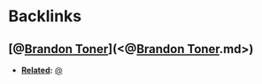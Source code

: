 
# Backlinks
## [@[Brandon Toner](<Brandon Toner.md>)](<@[Brandon Toner](<Brandon Toner.md>).md>)
- **[Related](<Related.md>):** [@](<@.md>)

